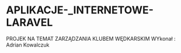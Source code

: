 # APLIKACJE-_INTERNETOWE-LARAVEL

PROJEK NA TEMAT ZARZĄDZANIA KLUBEM WĘDKARSKIM 
WYkonał : Adrian Kowalczuk 
